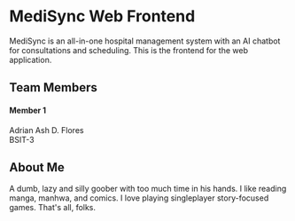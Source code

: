 # MediSync Web Frontend
MediSync is an all-in-one hospital management system with an AI chatbot for consultations and scheduling. This is the frontend for the web application.
## Team Members
#### Member 1<br />
Adrian Ash D. Flores<br />
BSIT-3
## About Me
A dumb, lazy and silly goober with too much time in his hands. I like reading manga, manhwa, and comics. I love playing singleplayer story-focused games. That's all, folks.
